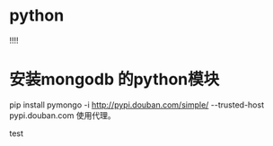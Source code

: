 # python

!!!!

# 安装mongodb 的python模块
  pip install pymongo -i http://pypi.douban.com/simple/ --trusted-host pypi.douban.com
  使用代理。





  test